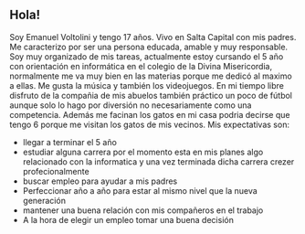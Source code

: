 ## Hola! 
Soy Emanuel Voltolini y tengo 17 años. Vivo en Salta Capital con mis padres. Me caracterizo por ser una persona educada, amable y muy responsable. Soy muy organizado de mis tareas, actualmente estoy cursando el 5 año con orientación en informática en el colegio de la Divina Misericordia, normalmente me va muy bien en las materias porque me dedicó al maximo a ellas.
Me gusta la música y también los videojuegos. En mi tiempo libre disfruto de la compañia de mis abuelos también práctico un poco de fútbol aunque solo lo hago por diversión no necesariamente como una competencia. Además me facinan los gatos en mi casa podria decirse que tengo 6 porque me visitan los gatos de mis vecinos.
Mis expectativas son: 
- llegar a terminar el 5 año
- estudiar alguna carrera por el momento esta en mis planes algo relacionado con la informatica y una vez terminada dicha carrera crezer profecionalmente
- buscar empleo para ayudar a mis padres
- Perfeccionar año a año para estar al mismo nivel que la nueva generación
- mantener una buena relación con mis compañeros en el trabajo
- A la hora de elegir un empleo tomar una buena decisión



